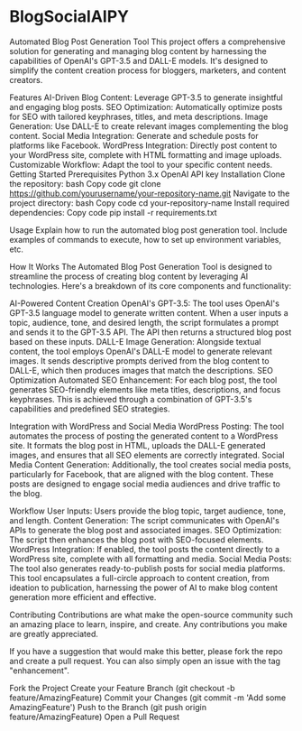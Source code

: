 # BlogSocialAIPY
Automated Blog Post Generation Tool
This project offers a comprehensive solution for generating and managing blog content by harnessing the capabilities of OpenAI's GPT-3.5 and DALL-E models. It's designed to simplify the content creation process for bloggers, marketers, and content creators.

Features
AI-Driven Blog Content: Leverage GPT-3.5 to generate insightful and engaging blog posts.
SEO Optimization: Automatically optimize posts for SEO with tailored keyphrases, titles, and meta descriptions.
Image Generation: Use DALL-E to create relevant images complementing the blog content.
Social Media Integration: Generate and schedule posts for platforms like Facebook.
WordPress Integration: Directly post content to your WordPress site, complete with HTML formatting and image uploads.
Customizable Workflow: Adapt the tool to your specific content needs.
Getting Started
Prerequisites
Python 3.x
OpenAI API key
Installation
Clone the repository:
bash
Copy code
git clone https://github.com/yourusername/your-repository-name.git
Navigate to the project directory:
bash
Copy code
cd your-repository-name
Install required dependencies:
Copy code
pip install -r requirements.txt

Usage
Explain how to run the automated blog post generation tool. Include examples of commands to execute, how to set up environment variables, etc.

How It Works
The Automated Blog Post Generation Tool is designed to streamline the process of creating blog content by leveraging AI technologies. Here's a breakdown of its core components and functionality:

AI-Powered Content Creation
OpenAI's GPT-3.5: The tool uses OpenAI's GPT-3.5 language model to generate written content. When a user inputs a topic, audience, tone, and desired length, the script formulates a prompt and sends it to the GPT-3.5 API. The API then returns a structured blog post based on these inputs.
DALL-E Image Generation: Alongside textual content, the tool employs OpenAI's DALL-E model to generate relevant images. It sends descriptive prompts derived from the blog content to DALL-E, which then produces images that match the descriptions.
SEO Optimization
Automated SEO Enhancement: For each blog post, the tool generates SEO-friendly elements like meta titles, descriptions, and focus keyphrases. This is achieved through a combination of GPT-3.5's capabilities and predefined SEO strategies.

Integration with WordPress and Social Media
WordPress Posting: The tool automates the process of posting the generated content to a WordPress site. It formats the blog post in HTML, uploads the DALL-E generated images, and ensures that all SEO elements are correctly integrated.
Social Media Content Generation: Additionally, the tool creates social media posts, particularly for Facebook, that are aligned with the blog content. These posts are designed to engage social media audiences and drive traffic to the blog.

Workflow
User Inputs: Users provide the blog topic, target audience, tone, and length.
Content Generation: The script communicates with OpenAI's APIs to generate the blog post and associated images.
SEO Optimization: The script then enhances the blog post with SEO-focused elements.
WordPress Integration: If enabled, the tool posts the content directly to a WordPress site, complete with all formatting and media.
Social Media Posts: The tool also generates ready-to-publish posts for social media platforms.
This tool encapsulates a full-circle approach to content creation, from ideation to publication, harnessing the power of AI to make blog content generation more efficient and effective.

Contributing
Contributions are what make the open-source community such an amazing place to learn, inspire, and create. Any contributions you make are greatly appreciated.

If you have a suggestion that would make this better, please fork the repo and create a pull request. You can also simply open an issue with the tag "enhancement".

Fork the Project
Create your Feature Branch (git checkout -b feature/AmazingFeature)
Commit your Changes (git commit -m 'Add some AmazingFeature')
Push to the Branch (git push origin feature/AmazingFeature)
Open a Pull Request
